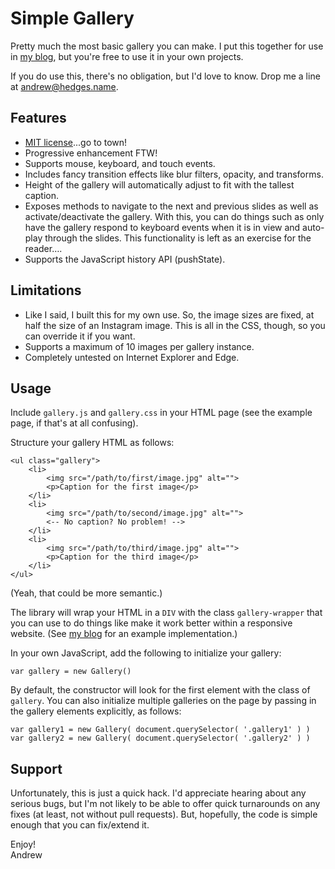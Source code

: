 Simple Gallery
===

Pretty much the most basic gallery you can make. I put this together for use in [my blog](http://andrew.hedges.name/blog/2015/08/20/segdehabbatical), but you're free to use it in your own projects.

If you do use this, there's no obligation, but I'd love to know. Drop me a line at [andrew@hedges.name](mailto:andrew@hedges.name).

Features
---
* [MIT license](https://github.com/segdeha/Gallery/blob/master/LICENSE)...go to town!
* Progressive enhancement FTW!
* Supports mouse, keyboard, and touch events.
* Includes fancy transition effects like blur filters, opacity, and transforms.
* Height of the gallery will automatically adjust to fit with the tallest caption.
* Exposes methods to navigate to the next and previous slides as well as activate/deactivate the gallery. With this, you can do things such as only have the gallery respond to keyboard events when it is in view and auto-play through the slides. This functionality is left as an exercise for the reader….
* Supports the JavaScript history API (pushState).

Limitations
---
* Like I said, I built this for my own use. So, the image sizes are fixed, at half the size of an Instagram image. This is all in the CSS, though, so you can override it if you want.
* Supports a maximum of 10 images per gallery instance.
* Completely untested on Internet Explorer and Edge.

Usage
---
Include `gallery.js` and `gallery.css` in your HTML page (see the example page, if that's at all confusing).

Structure your gallery HTML as follows:

    <ul class="gallery">
        <li>
            <img src="/path/to/first/image.jpg" alt="">
            <p>Caption for the first image</p>
        </li>
        <li>
            <img src="/path/to/second/image.jpg" alt="">
            <-- No caption? No problem! -->
        </li>
        <li>
            <img src="/path/to/third/image.jpg" alt="">
            <p>Caption for the third image</p>
        </li>
    </ul>

(Yeah, that could be more semantic.)

The library will wrap your HTML in a `DIV` with the class `gallery-wrapper` that you can use to do things like make it work better within a responsive website. (See [my blog](http://andrew.hedges.name/blog/2015/08/20/segdehabbatical) for an example implementation.)

In your own JavaScript, add the following to initialize your gallery:

    var gallery = new Gallery()

By default, the constructor will look for the first element with the class of `gallery`. You can also initialize multiple galleries on the page by passing in the gallery elements explicitly, as follows:

    var gallery1 = new Gallery( document.querySelector( '.gallery1' ) )
    var gallery2 = new Gallery( document.querySelector( '.gallery2' ) )

Support
---
Unfortunately, this is just a quick hack. I'd appreciate hearing about any serious bugs, but I'm not likely to be able to offer quick turnarounds on any fixes (at least, not without pull requests). But, hopefully, the code is simple enough that you can fix/extend it.

Enjoy!  
Andrew